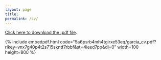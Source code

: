 ```yaml
---
layout: page
title: 
permalink: /cv/
---
```

[Click here to download the .pdf file](https://www.dropbox.com/scl/fi/5a6psrb4mh4tgirxe53eq/garcia_cv.pdf?rlkey=vnx7g40p4t2s715skntf7rbbf&st=4ieed7pp&dl=0).

{% include embedpdf.html code="5a6psrb4mh4tgirxe53eq/garcia_cv.pdf?rlkey=vnx7g40p4t2s715skntf7rbbf&st=4ieed7pp&dl=0" width=100 height=800 %}